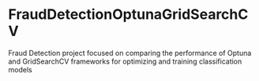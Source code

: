 # FraudDetectionOptunaGridSearchCV
Fraud Detection project focused on comparing the performance of Optuna and GridSearchCV frameworks for optimizing and training classification models
